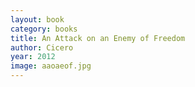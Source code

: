 ```yaml
---
layout: book
category: books
title: An Attack on an Enemy of Freedom
author: Cicero
year: 2012
image: aaoaeof.jpg
---
```

